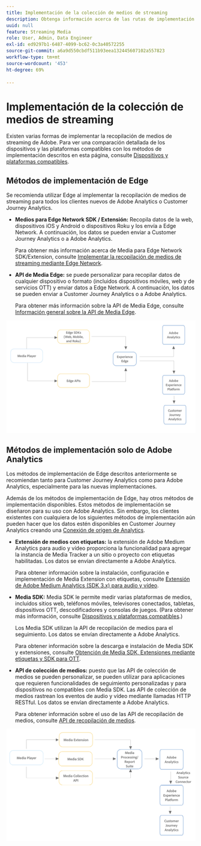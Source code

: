 ```yaml
---
title: Implementación de la colección de medios de streaming
description: Obtenga información acerca de las rutas de implementación de la recopilación de medios de streaming.
uuid: null
feature: Streaming Media
role: User, Admin, Data Engineer
exl-id: ed9297b1-6487-4099-bc62-0c3a40572255
source-git-commit: a6a9d550cbdf511b93eea132445607102a557823
workflow-type: tm+mt
source-wordcount: '453'
ht-degree: 69%

---
```


# Implementación de la colección de medios de streaming

Existen varias formas de implementar la recopilación de medios de streaming de Adobe. Para ver una comparación detallada de los dispositivos y las plataformas compatibles con los métodos de implementación descritos en esta página, consulte [Dispositivos y plataformas compatibles](/help/getting-started/supported-devices.md).

## Métodos de implementación de Edge

Se recomienda utilizar Edge al implementar la recopilación de medios de streaming para todos los clientes nuevos de Adobe Analytics o Customer Journey Analytics.

* **Medios para Edge Network SDK / Extensión:** Recopila datos de la web, dispositivos iOS y Android o dispositivos Roku y los envía a Edge Network. A continuación, los datos se pueden enviar a Customer Journey Analytics o a Adobe Analytics.

  Para obtener más información acerca de Media para Edge Network SDK/Extension, consulte [Implementar la recopilación de medios de streaming mediante Edge Network](/help/implementation/edge/implementation-edge.md).

* **API de Media Edge:** se puede personalizar para recopilar datos de cualquier dispositivo o formato (incluidos dispositivos móviles, web y de servicios OTT) y enviar datos a Edge Network. A continuación, los datos se pueden enviar a Customer Journey Analytics o a Adobe Analytics.

  Para obtener más información sobre la API de Media Edge, consulte [Información general sobre la API de Media Edge](https://developer.adobe.com/cja-apis/docs/endpoints/media-edge/).

![Flujo de trabajo de CJA](assets/streaming-media-edge.png)

## Métodos de implementación solo de Adobe Analytics

Los métodos de implementación de Edge descritos anteriormente se recomiendan tanto para Customer Journey Analytics como para Adobe Analytics, especialmente para las nuevas implementaciones.

Además de los métodos de implementación de Edge, hay otros métodos de implementación disponibles. Estos métodos de implementación se diseñaron para su uso con Adobe Analytics. Sin embargo, los clientes existentes con cualquiera de los siguientes métodos de implementación aún pueden hacer que los datos estén disponibles en Customer Journey Analytics creando una [Conexión de origen de Analytics](https://experienceleague.adobe.com/docs/experience-platform/sources/ui-tutorials/create/adobe-applications/analytics.html?lang=es).

* **Extensión de medios con etiquetas:** la extensión de Adobe Medium Analytics para audio y vídeo proporciona la funcionalidad para agregar la instancia de Media Tracker a un sitio o proyecto con etiquetas habilitadas. Los datos se envían directamente a Adobe Analytics.

  Para obtener información sobre la instalación, configuración e implementación de Media Extension con etiquetas, consulte [Extensión de Adobe Medium Analytics (SDK 3.x) para audio y vídeo](https://experienceleague.adobe.com/docs/experience-platform/tags/extensions/adobe/media-analytics-3x/overview.html?lang=es).

* **Media SDK:** Media SDK le permite medir varias plataformas de medios, incluidos sitios web, teléfonos móviles, televisores conectados, tabletas, dispositivos OTT, descodificadores y consolas de juegos. (Para obtener más información, consulte [Dispositivos y plataformas compatibles](/help/getting-started/supported-devices.md).)

  Los Media SDK utilizan la API de recopilación de medios para el seguimiento. Los datos se envían directamente a Adobe Analytics.

  Para obtener información sobre la descarga e instalación de Media SDK y extensiones, consulte [Obtención de Media SDK, Extensiones mediante etiquetas y SDK para OTT](/help/getting-started/download-sdks.md).

* **API de colección de medios:** puesto que las API de colección de medios se pueden personalizar, se pueden utilizar para aplicaciones que requieren funcionalidades de seguimiento personalizadas y para dispositivos no compatibles con Media SDK. Las API de colección de medios rastrean los eventos de audio y vídeo mediante llamadas HTTP RESTful. Los datos se envían directamente a Adobe Analytics.

  Para obtener información sobre el uso de las API de recopilación de medios, consulte [API de recopilación de medios](media-collection-api/mc-api-overview.md).


![Flujo de trabajo de Analytics](assets/analytics-implementation.png)

<!--
(Not sure if we need the following paragraph and graphic. Paragraph is somewhat redundant with the intro paragraph of this article)
Choose the implementation method depending on the supported platforms. Some players are not supported by the Media SDKs or the Adobe Experience Platform Media Extensions. The Media Collection APIs provide a way to support those players. For information on supported devices, see [Supported devices and platforms](/help/getting-started/supported-devices.md).

![Media Flow](media-sdk/assets/choose-media-flow2.png)
-->
